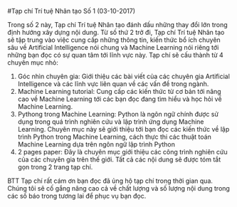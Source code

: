 #Tạp chí Trí tuệ Nhân tạo Số 1 (03-10-2017)

Trong số 2 này, Tạp chí Trí tuệ Nhân tạo đánh dấu những thay đổi lớn trong định hướng xây dựng nội dung. Từ số thứ 2 trở đi, Tạp chí Trí tuệ Nhân tạo sẽ tập trung vào việc cung cấp những thông tin, kiến thức bổ ích chuyên sâu về Artificial Intelligence nói chung và Machine Learning nói riêng tới những bạn đọc có sự quan tâm tới lĩnh vực này.
Tạp chí sẽ cấu thành từ 4 chuyên mục nhỏ:
1. Góc nhìn chuyên gia: Giới thiệu các bài viết của các chuyên gia Artificial Intelligence và các lĩnh vực liên quan về các vấn đề trong ngành.
2. Machine Learning tutorial: Cung cấp các kiến thức từ cơ bản tới nâng cao về Machine Learning tới các bạn đọc đang tìm hiểu và học hỏi về Machine Learning.
3. Pythong trong Machine Learning: Python là ngôn ngữ chính được sử dụng trong quá trình nghiên cứu và lập trình ứng dụng Machine Learning. Chuyên mục này sẽ giới thiệu tới bạn đọc các kiến thức về lập trình Python trong Machine Learning, cách thực thi các thuật toán Machine Learning dựa trên ngôn ngữ lập trình Python
4. 2 pages paper: Đây là chuyên mục giới thiệu các công trình nghiên cứu của các chuyên gia trên thế giới. Tất cả các nội dung sẽ được tóm tắt gọn trong 2 trang tạp chí.

BTT Tạp chí rất cám ơn bạn đọc đã ủng hộ tạp chí trong thời gian qua. Chúng tôi sẽ cố gắng nâng cao cả về chất lượng và số lượng nội dung trong các số báo trong tương lai để phục vụ bạn đọc.
